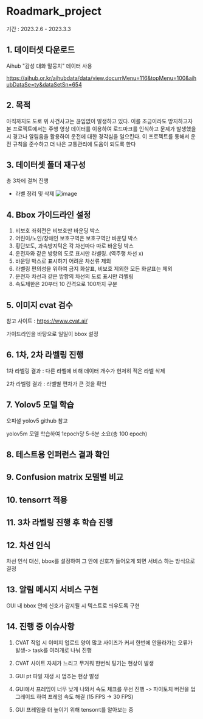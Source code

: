 # Roadmark_project

기간 : 2023.2.6 - 2023.3.3


## 1. 데이터셋 다운로드
Aihub "감성 대화 말뭉치" 데이터 사용


https://aihub.or.kr/aihubdata/data/view.docurrMenu=116&topMenu=100&aihubDataSe=ty&dataSetSn=654

## 2. 목적
아직까지도 도로 위 사건사고는 끊임없이 발생하고 있다. 이를 조금이라도 방지하고자 본 프로젝트에서는 주행 영상 데이터를 이용하여 로드마크를 인식하고 문제가 발생했을 시 경고나 알림음을 활용하여 운전에 대한 경각심을 일으킨다. 이 프로젝트를 통해서 운전 규칙을 준수하고 더 나은 교통관리에 도움이 되도록 한다

## 3. 데이터셋 폴더 재구성
총 3차에 걸쳐 진행 
- 라벨 정리 및 삭제
![image](https://user-images.githubusercontent.com/115756142/226233612-e329f11e-d029-4284-b05b-867028f49e2b.png)


## 4. Bbox 가이드라인 설정
1. 비보호 좌회전은 비보호만 바운딩 박스
2. 어린이/노인/장애인 보호구역은 보호구역만 바운딩 박스
3. 횡단보도, 과속방지턱은 각 차선마다 따로 바운딩 박스
4. 운전자와 같은 방향의 도로 표시만 라벨링. (역주행 차선 x)
5. 바운딩 박스로 표시하기 어려운 차선류 제외
6. 라벨링 편의성을 위하여 금지 화살표, 비보호 제외한 모든 화살표는 제외
7. 운전자 차선과 같은 방향의 차선의 도로 표시만 라벨링
8. 속도제한은 20부터 10 간격으로 100까지 구분

## 5. 이미지 cvat 검수
참고 사이트 : https://www.cvat.ai/


가이드라인을 바탕으로 일일이 bbox 설정

## 6. 1차, 2차 라벨링 진행
1차 라벨링 결과 : 다른 라벨에 비해 데이터 개수가 현저히 적은 라벨 삭제


2차 라벨링 결과 : 라벨별 편차가 큰 것을 확인

## 7. Yolov5 모델 학습
오피셜 yolov5 github 참고



yolov5m 모델 학습하여 1epoch당 5-6분 소요(총 100 epoch)


## 8. 테스트용 인퍼런스 결과 확인

## 9. Confusion matrix 모델별 비교

## 10. tensorrt 적용

## 11. 3차 라벨링 진행 후 학습 진행

## 12. 차선 인식 
차선 인식 대신, bbox를 설정하여 그 안에 신호가 들어오게 되면 서비스 하는 방식으로 결정

## 13. 알림 메시지 서비스 구현
GUI 내 bbox 안에 신호가 감지될 시 텍스트로 띄우도록 구현

## 14. 진행 중 이슈사항
1) CVAT 작업 시 이미지 업로드 양이 많고 사이즈가 커서 한번에 안올라가는 오류가 발생-> task를 여러개로 나눠 진행


2) CVAT 사이트 자체가 느리고 무거워 한번씩 팅기는 현상이 발생


3) GUI pt 파일 재생 시 멈추는 현상 발생


4) GUI에서 프레임이 너무 낮게 나와서 속도 체크를 우선 진행 -> 파이토치 버전을 업그레이드 하여 프레임 속도 해결 (15 FPS -> 30 FPS)


5) GUI 프레임을 더 높이기 위해 tensorrt를 알아보는 중
